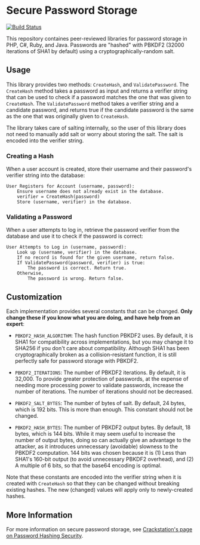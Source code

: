 Secure Password Storage
=======================

[![Build Status](https://travis-ci.org/defuse/password-hashing.svg?branch=compatible-versions)](https://travis-ci.org/defuse/password-hashing)

This repository containes peer-reviewed libraries for password storage in PHP,
C#, Ruby, and Java. Passwords are "hashed" with PBKDF2 (32000 iterations of SHA1
by default) using a cryptographically-random salt.

Usage
------

This library provides two methods: `CreateHash`, and `ValidatePassword`. The
`CreateHash` method takes a password as input and returns a verifier string that
can be used to check if a password matches the one that was given to
`CreateHash`. The `ValidatePassword` method takes a verifier string and
a candidate password, and returns true if the candidate password is the same as
the one that was originally given to `CreateHash`.

The library takes care of salting internally, so the user of this library does
not need to manually add salt or worry about storing the salt. The salt is
encoded into the verifier string.

### Creating a Hash

When a user account is created, store their username and their password's
verifier string into the database:

    User Registers for Account (username, password):
        Ensure username does not already exist in the database.
        verifier = CreateHash(password)
        Store (username, verifier) in the database.

### Validating a Password

When a user attempts to log in, retrieve the password verifier from the database
and use it to check if the password is correct:

    User Attempts to Log in (username, password):
        Look up (username, verifier) in the database.
        If no record is found for the given username, return false.
        If ValidatePassword(password, verifier) is true:
            The password is correct. Return true.
        Otherwise,
            The password is wrong. Return false.

Customization
--------------

Each implementation provides several constants that can be changed. **Only
change these if you know what you are doing, and have help from an expert**:

- `PBKDF2_HASH_ALGORITHM`: The hash function PBKDF2 uses. By default, it is SHA1
  for compatibility across implementations, but you may change it to SHA256 if
  you don't care about compatibility. Although SHA1 has been cryptographically
  broken as a collision-resistant function, it is still perfectly safe for
  password storage with PBKDF2.

- `PBKDF2_ITERATIONS`: The number of PBKDF2 iterations. By default, it is
  32,000. To provide greater protection of passwords, at the expense of needing
  more processing power to validate passwords, increase the number of
  iterations. The number of iterations should not be decreased.

- `PBKDF2_SALT_BYTES`: The number of bytes of salt. By default, 24 bytes, which
  is 192 bits. This is more than enough. This constant should not be changed.

- `PBKDF2_HASH_BYTES`: The number of PBKDF2 output bytes. By default, 18 bytes,
  which is 144 bits. While it may seem useful to increase the number of output
  bytes, doing so can actually give an advantage to the attacker, as it
  introduces unnecessary (avoidable) slowness to the PBKDF2 computation. 144
  bits was chosen because it is (1) Less than SHA1's 160-bit output (to avoid
  unnecessary PBKDF2 overhead), and (2) A multiple of 6 bits, so that the base64
  encoding is optimal.

Note that these constants are encoded into the verifier string when it is
created with `CreateHash` so that they can be changed without breaking existing
hashes. The new (changed) values will apply only to newly-created hashes.

More Information
-----------------

For more information on secure password storage, see [Crackstation's page on
Password Hashing Security](https://crackstation.net/hashing-security.htm).
